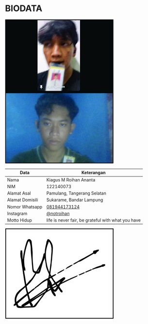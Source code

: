 # BIODATA

![Foto](073_foto.jpg)

| Data            | Keterangan |
| --------------- | ------------- |
| Nama            | Kiagus M Roihan Ananta |
| NIM             | 122140073 |
| Alamat Asal     | Pamulang, Tangerang Selatan |
| Alamat Domisili | Sukarame, Bandar Lampung |
| Nomor Whatsapp  | [081944173124](https://wa.me/+6281944173124) |
| Instagram       | [@notroihan](https://instagram.com/notroihan) |
| Motto Hidup     | life is never fair, be grateful with what you have |

![TTD](073_ttd.jpg)
